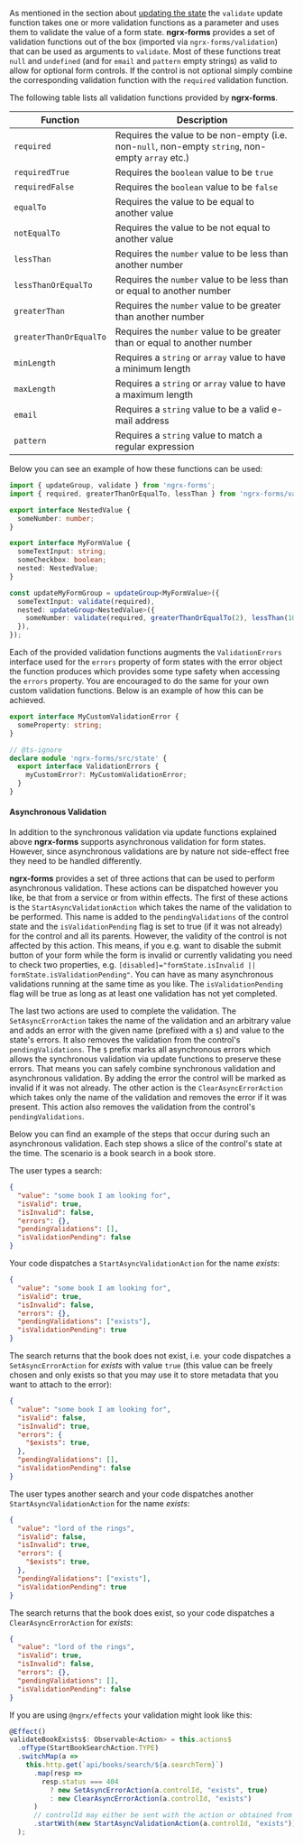 As mentioned in the section about [updating the state](updating-the-state.md) the `validate` update function takes one or more validation functions as a parameter and uses them to validate the value of a form state. **ngrx-forms** provides a set of validation functions out of the box (imported via `ngrx-forms/validation`) that can be used as arguments to `validate`. Most of these functions treat `null` and `undefined` (and for `email` and `pattern` empty strings) as valid to allow for optional form controls. If the control is not optional simply combine the corresponding validation function with the `required` validation function.

The following table lists all validation functions provided by **ngrx-forms**.

|Function|Description|
|-|-|
|`required`|Requires the value to be non-empty (i.e. non-`null`, non-empty `string`, non-empty `array` etc.)|
|`requiredTrue`|Requires the `boolean` value to be `true`|
|`requiredFalse`|Requires the `boolean` value to be `false`|
|`equalTo`|Requires the value to be equal to another value|
|`notEqualTo`|Requires the value to be not equal to another value|
|`lessThan`|Requires the `number` value to be less than another number|
|`lessThanOrEqualTo`|Requires the `number` value to be less than or equal to another number|
|`greaterThan`|Requires the `number` value to be greater than another number|
|`greaterThanOrEqualTo`|Requires the `number` value to be greater than or equal to another number|
|`minLength`|Requires a `string` or `array` value to have a minimum length|
|`maxLength`|Requires a `string` or `array` value to have a maximum length|
|`email`|Requires a `string` value to be a valid e-mail address|
|`pattern`|Requires a `string` value to match a regular expression|

Below you can see an example of how these functions can be used:

```typescript
import { updateGroup, validate } from 'ngrx-forms';
import { required, greaterThanOrEqualTo, lessThan } from 'ngrx-forms/validation';

export interface NestedValue {
  someNumber: number;
}

export interface MyFormValue {
  someTextInput: string;
  someCheckbox: boolean;
  nested: NestedValue;
}

const updateMyFormGroup = updateGroup<MyFormValue>({
  someTextInput: validate(required),
  nested: updateGroup<NestedValue>({
    someNumber: validate(required, greaterThanOrEqualTo(2), lessThan(10)),
  }),
});
```

Each of the provided validation functions augments the `ValidationErrors` interface used for the `errors` property of form states with the error object the function produces which provides some type safety when accessing the `errors` property. You are encouraged to do the same for your own custom validation functions. Below is an example of how this can be achieved.

```typescript
export interface MyCustomValidationError {
  someProperty: string;
}

// @ts-ignore
declare module 'ngrx-forms/src/state' {
  export interface ValidationErrors {
    myCustomError?: MyCustomValidationError;
  }
}
```

#### Asynchronous Validation

In addition to the synchronous validation via update functions explained above **ngrx-forms** supports asynchronous validation for form states. However, since asynchronous validations are by nature not side-effect free they need to be handled differently.

**ngrx-forms** provides a set of three actions that can be used to perform asynchronous validation. These actions can be dispatched however you like, be that from a service or from within effects. The first of these actions is the `StartAsyncValidationAction` which takes the name of the validation to be performed. This name is added to the `pendingValidations` of the control state and the `isValidationPending` flag is set to true (if it was not already) for the control and all its parents. However, the validity of the control is not affected by this action. This means, if you e.g. want to disable the submit button of your form while the form is invalid or currently validating you need to check two properties, e.g. `[disabled]="formState.isInvalid || formState.isValidationPending"`. You can have as many asynchronous validations running at the same time as you like. The `isValidationPending` flag will be true as long as at least one validation has not yet completed.

The last two actions are used to complete the validation. The `SetAsyncErrorAction` takes the name of the validation and an arbitrary value and adds an error with the given name (prefixed with a `$`) and value to the state's errors. It also removes the validation from the control's `pendingValidations`. The `$` prefix marks all asynchronous errors which allows the synchronous validation via update functions to preserve these errors. That means you can safely combine synchronous validation and asynchronous validation. By adding the error the control will be marked as invalid if it was not already. The other action is the `ClearAsyncErrorAction` which takes only the name of the validation and removes the error if it was present. This action also removes the validation from the control's `pendingValidations`.

Below you can find an example of the steps that occur during such an asynchronous validation. Each step shows a slice of the control's state at the time. The scenario is a book search in a book store.

The user types a search:

```json
{
  "value": "some book I am looking for",
  "isValid": true,
  "isInvalid": false,
  "errors": {},
  "pendingValidations": [],
  "isValidationPending": false
}
```

Your code dispatches a `StartAsyncValidationAction` for the name _exists_:

```json
{
  "value": "some book I am looking for",
  "isValid": true,
  "isInvalid": false,
  "errors": {},
  "pendingValidations": ["exists"],
  "isValidationPending": true
}
```

The search returns that the book does not exist, i.e. your code dispatches a `SetAsyncErrorAction` for _exists_ with value `true` (this value can be freely chosen and only exists so that you may use it to store metadata that you want to attach to the error):

```json
{
  "value": "some book I am looking for",
  "isValid": false,
  "isInvalid": true,
  "errors": {
    "$exists": true,
  },
  "pendingValidations": [],
  "isValidationPending": false
}
```

The user types another search and your code dispatches another `StartAsyncValidationAction` for the name _exists_:

```json
{
  "value": "lord of the rings",
  "isValid": false,
  "isInvalid": true,
  "errors": {
    "$exists": true,
  },
  "pendingValidations": ["exists"],
  "isValidationPending": true
}
```

The search returns that the book does exist, so your code dispatches a `ClearAsyncErrorAction` for _exists_:

```json
{
  "value": "lord of the rings",
  "isValid": true,
  "isInvalid": false,
  "errors": {},
  "pendingValidations": [],
  "isValidationPending": false
}
```

If you are using `@ngrx/effects` your validation might look like this:

```typescript
@Effect()
validateBookExists$: Observable<Action> = this.actions$
  .ofType(StartBookSearchAction.TYPE)
  .switchMap(a =>
    this.http.get(`api/books/search/${a.searchTerm}`)
      .map(resp =>
        resp.status === 404
          ? new SetAsyncErrorAction(a.controlId, "exists", true)
          : new ClearAsyncErrorAction(a.controlId, "exists")
      )
      // controlId may either be sent with the action or obtained from the store via withLatestFrom
      .startWith(new StartAsyncValidationAction(a.controlId, "exists"))
  );
```
